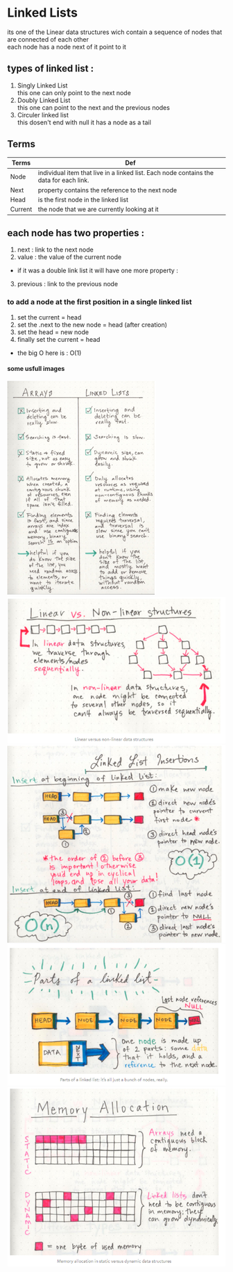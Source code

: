 # Linked Lists 
  its one of the Linear data structures wich contain a sequence of nodes that are connected of each other  
  each node has a node next of it point to it 

  ## types of linked list :
  1. Singly Linked List  
      this one can only point to the next node  
  2. Doubly Linked List  
      this one can point to the next and the previous nodes 
  3. Circuler linked list  
      this dosen't end with null it has a node as a tail


  ## Terms 
  **Terms**  |  **Def**
----------- | ------------- 
Node        |   individual item that live in a linked list. Each node contains the data for each link.
Next        | property contains the reference to the next node
Head        | is the first node in the linked list
Current     | the node that we are currently looking at it


## each node has two properties :  
1. next : link to the next node  
2. value : the value of the current node  
- if it was a double link list it will have one more property :  
3. previous : link to the previous node  


### to add a node at the first position in a single linked list  
  1. set the current = head  
  2. set the .next to the new node = head  (after creation) 
  3. set the head = new node  
  4. finally set the current = head  
  - the big O here is : O(1)  



#### some usfull images 
 ![WhenToUseanArrayVersusLinkedList](./img/arrayVSLinkedList.PNG)  
 ![liner-nonLiner](./img/liner-nonLiner.PNG)  
 ![linkedListInsertion](./img/linkedListInsertion.PNG)  
 ![linkedList](./img/linkedlist.PNG)  
 ![memoryAllocation](./img/memoryAllocation.PNG)  






